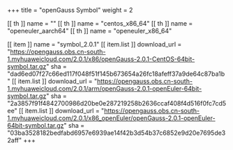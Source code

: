 +++
title = "openGauss Symbol"
weight = 2

[[ th ]]
    name = ""
[[ th ]]
    name = "centos_x86_64"
[[ th ]]
    name = "openeuler_aarch64"
[[ th ]]
    name = "openeuler_x86_64"

[[ item ]]
    name = "symbol_2.0.1"
    [[ item.list ]]
        download_url = "https://opengauss.obs.cn-south-1.myhuaweicloud.com/2.0.1/x86/openGauss-2.0.1-CentOS-64bit-symbol.tar.gz"
        sha = "dad6ed07f27c66ed117f048f51f145b673654a26fc18afeff37a9de64c87ba1b"
    [[ item.list ]]
        download_url = "https://opengauss.obs.cn-south-1.myhuaweicloud.com/2.0.1/arm/openGauss-2.0.1-openEuler-64bit-symbol.tar.gz"
        sha = "2a3857f91f4842700986d20be0e287219258b2636ccaf408f4d516f0fc7cd5ee"
    [[ item.list ]]
        download_url = "https://opengauss.obs.cn-south-1.myhuaweicloud.com/2.0.1/x86_openEuler/openGauss-2.0.1-openEuler-64bit-symbol.tar.gz"
        sha = "03ba3528182bedfabd6957e6939ae14f42b3d54b37c6852e9d20e7695de32aff"
+++
